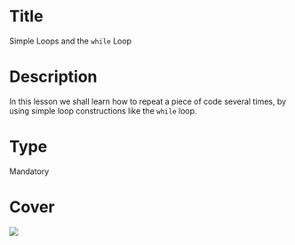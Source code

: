 # Title
Simple Loops and the `while` Loop

# Description
In this lesson we shall learn how to repeat a piece of code several times, by using simple loop constructions like the `while` loop.

# Type
Mandatory

# Cover
![](img/lesson-cover.png)
